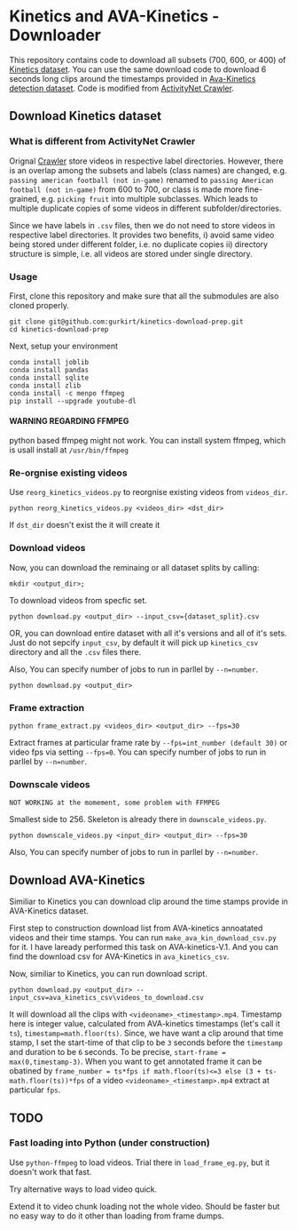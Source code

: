 # Kinetics and AVA-Kinetics - Downloader

This repository contains code to download all subsets (700, 600, or 400) of [Kinetics dataset](https://deepmind.com/research/open-source/kinetics).
You can use the same download code to download 6 seconds long clips around the timestamps provided in [Ava-Kinetics detection dataset](http://research.google.com/ava/).
Code is modified from [ActivityNet Crawler](https://github.com/activitynet/ActivityNet.git).

## Download Kinetics dataset
### What is different from ActivityNet Crawler
Orignal [Crawler](https://github.com/activitynet/ActivityNet/tree/master/Crawler/Kinetics) store videos in respective label directories. However, there is an overlap among the subsets and labels (class names) are changed, e.g. `passing american football (not in-game)` renamed to `passing American football (not in-game)` from 600 to 700, or class is made more fine-grained, e.g. `picking fruit` into multiple subclasses.
Which leads to multiple duplicate copies of some videos in different subfolder/directories.

Since we have labels in `.csv` files, then we do not need to store videos in respective label directories. 
It provides two benefits, i) avoid same video being stored under different folder, i.e. no duplicate copies ii) directory structure is simple, i.e. all videos are stored under single directory.

### Usage
First, clone this repository and make sure that all the submodules are also cloned properly.

```
git clone git@github.com:gurkirt/kinetics-download-prep.git
cd kinetics-download-prep

```

Next, setup your environment

```
conda install joblib
conda install pandas
conda install sqlite
conda install zlib
conda install -c menpo ffmpeg
pip install --upgrade youtube-dl
```

#### WARNING REGARDING FFMPEG

python based ffmpeg might not work. You can install system ffmpeg, which is usall install at `/usr/bin/ffmpeg`

### Re-orgnise existing videos
Use `reorg_kinetics_videos.py` to reorgnise existing videos from `videos_dir`. 

```
python reorg_kinetics_videos.py <videos_dir> <dst_dir>
```

If `dst_dir` doesn't exist the it will create it


### Download videos

Now, you can download the reminaing or all dataset splits by calling:

```
mkdir <output_dir>; 
```

To download videos from specfic set.

```
python download.py <output_dir> --input_csv={dataset_split}.csv
```

OR, you can download entire dataset with all it's versions and all of it's sets. Just do not sepcify `input_csv`, by default it will pick up `kinetics_csv` directory and all the `.csv` files there.

Also, You can specify number of jobs to run in parllel by `--n=number`. 

```
python download.py <output_dir> 
```

### Frame extraction

```
python frame_extract.py <videos_dir> <output_dir> --fps=30 
```

Extract frames at particular frame rate by `--fps=int_number (default 30)` or video fps via setting `--fps=0`. You can specify number of jobs to run in parllel by `--n=number`. 

### Downscale videos

`NOT WORKING at the momement, some problem with FFMPEG`

Smallest side to 256. Skeleton is already there in `downscale_videos.py`.

```
python downscale_videos.py <input_dir> <output_dir> --fps=30
```

Also, You can specify number of jobs to run in parllel by `--n=number`. 


## Download AVA-Kinetics

Similiar to Kinetics you can download clip around the time stamps provide in AVA-Kinetics dataset.

First step to construction download list from AVA-kinetics annoatated videos and their time stamps. You can run `make_ava_kin_download_csv.py` for it. I have laready performed this task on AVA-kinetics-V.1. And you can find the download csv for AVA-Kinetics in `ava_kinetics_csv`.

Now, similiar to Kinetics, you can run download script.

```
python download.py <output_dir> --input_csv=ava_kinetics_csv\videos_to_download.csv
```

It will download all the clips with `<videoname>_<timestamp>.mp4`. Timestamp here is integer value, calculated from AVA-kinetics timestamps (let's call it `ts`), `timestamp=math.floor(ts)`. Since, we have want a clip around that time stamp, I set the start-time of that clip to be `3` seconds before the `timestamp` and duration to be `6` seconds. To be precise, `start-frame = max(0,timestamp-3)`. When you want to get annotated frame it can be obatined by `frame_number = ts*fps if math.floor(ts)<=3 else (3 + ts-math.floor(ts))*fps` of a video `<videoname>_<timestamp>.mp4` extract at particular `fps`.

## TODO
### Fast loading into Python (under construction)
Use `python-ffmpeg` to load videos. Trial there in `load_frame_eg.py`, but it doesn't work that fast.

Try alternative ways to load video quick.

Extend it to video chunk loading not the whole video. Should be faster but no easy way to do it other than loading from frame dumps.



